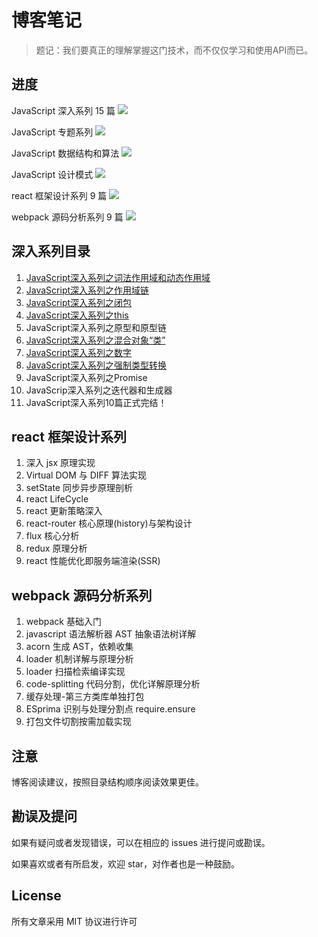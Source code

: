 # 博客笔记

> 题记：我们要真正的理解掌握这门技术，而不仅仅学习和使用API而已。

## 进度

JavaScript 深入系列 15 篇 ![](http://progressed.io/bar/46)

JavaScript 专题系列 ![](http://progressed.io/bar/0)

JavaScript 数据结构和算法 ![](http://progressed.io/bar/0)

JavaScript 设计模式 ![](http://progressed.io/bar/0)

react 框架设计系列 9 篇 ![](http://progressed.io/bar/0)

webpack  源码分析系列 9 篇 ![](http://progressed.io/bar/0)

## 深入系列目录

1. [JavaScript深入系列之词法作用域和动态作用域](https://github.com/archerU/notes/issues/1)
2. [JavaScript深入系列之作用域链](https://github.com/archerU/notes/issues/2)
3. [JavaScript深入系列之闭包](https://github.com/archerU/notes/issues/3)
4. [JavaScript深入系列之this](https://github.com/archerU/notes/issues/4)
5. JavaScript深入系列之原型和原型链
6. [JavaScript深入系列之混合对象“类”](https://github.com/archerU/notes/issues/5)
7. [JavaScript深入系列之数字](https://github.com/archerU/notes/issues/7)
8. [JavaScript深入系列之强制类型转换](https://github.com/archerU/notes/issues/6)
9. JavaScript深入系列之Promise
10. JavaScrip深入系列之迭代器和生成器
11. JavaScript深入系列10篇正式完结！

## react 框架设计系列

1. 深入 jsx 原理实现
2. Virtual DOM 与 DIFF 算法实现
3. setState 同步异步原理剖析
4. react LifeCycle
5. react 更新策略深入
6. react-router 核心原理(history)与架构设计
7. flux 核心分析
8. redux 原理分析
9. react 性能优化即服务端渲染(SSR)
 
## webpack 源码分析系列

1. webpack 基础入门
2. javascript 语法解析器 AST 抽象语法树详解
3. acorn 生成 AST，依赖收集
4. loader 机制详解与原理分析
5. loader 扫描检索编译实现
6. code-splitting 代码分割，优化详解原理分析
7. 缓存处理-第三方类库单独打包
8. ESprima 识别与处理分割点 require.ensure
9. 打包文件切割按需加载实现

## 注意

博客阅读建议，按照目录结构顺序阅读效果更佳。

## 勘误及提问

如果有疑问或者发现错误，可以在相应的 issues 进行提问或勘误。

如果喜欢或者有所启发，欢迎 star，对作者也是一种鼓励。

## License

所有文章采用 MIT 协议进行许可


